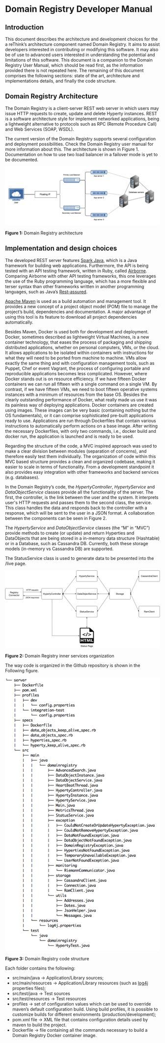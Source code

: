 # Domain Registry Developer Manual

## Introduction 

This document describes the architecture and development choices for the a reThink’s architecture component named Domain Registry. It aims to assist developers interested in contributing or modifying this software. It may also be of use to advanced users interested in understanding the potential and limitations of this software.
This document is a companion to the Domain Registry User Manual, which should be read first, as the information provided there is not repeated here.
The remaining of this document comprises the following sections: state of the art, architecture and implementations details, and finally the code structure.

## Domain Registry Architecture

The Domain Registry is a client-server REST web server in which users may issue HTTP requests to create, update and delete Hyperty instances. REST is a software architecture style for implement networked applications, being a l​ightweight alternative to protocols such as RPC (Remote Procedure Call) and Web Services (SOAP, WSDL).

The current version of the Domain Registry supports several configuration and deployment possibilities. Check the Domain Registry user manual for more information about this.
The architecture is shown in Figure 1. Documentation on how to use two load balancer in a failover mode is yet to be documented.

![Domain Registry Architecture](ac.png)

 **Figure 1:** Domain Registry architecture 

## Implementation and design choices

The developed REST server features [Spark Java](http://sparkjava.com), which is a Java framework for building web applications. Furthermore, the API is being tested with an API testing framework, written in Ruby, called [Airborne](https://github.com/brooklynDev/airborne). Comparing Airborne with other API testing frameworks, this one leverages the use of the Ruby programming language, which has a m​ore flexible and terser syntax than other frameworks written in another programming languages, such as Java’s [Rest-assured](https://github.com/jayway/rest-assured).

[Apache Maven](https://maven.apache.org) is used as a build automation and management tool. It provides a
new concept of a project object model (POM) file to manage the project’s build, dependencies and documentation. A major advantage of using this tool is its feature to download all project dependencies automatically.

Besides Maven, Docker is used both for development and deployment.
Docker, sometimes described as lightweight Virtual Machines, is a new container technology, that eases the process of packaging and shipping distributed applications, whether on personal computers, VMs, or the cloud.
It allows applications to be isolated within containers with instructions for what they will need to be ported from machine to machine.
VMs allow exactly the same thing and with configuration management tools, such as Puppet, Chef or event Vagrant, the process of configuring portable and reproducible applications becomes less complicated.
However, where Docker stands out is on resource efficiency.
If we have fifteen Docker containers we can run all fifteen with a single command on a single VM.
By contrast, if we have fifteen VMs, we need to boot fifteen operative systems instances with a minimum of resources from the base OS.
Besides the clearly outstanding performance of Docker, what really made us use it was its painless way of deploying applications.
Docker containers are created using images.
These images can be very basic (containing nothing but the OS fundamentals), or it can comprise sophisticated pre-built applications ready to use.
Applications are run through Dockerfiles that contain various instructions to automatically perform actions on a base image.
After writing the necessary Dockerfiles, with only two commands, i.e., docker build and docker run, the
application is launched and is ready to be used.

Regarding the structure of the code, a MVC inspired approach was used to make a clear division between modules (separation of concerns), and therefore easily test them individually. The organization of code within this MVC based structure provides a clean and organized codebase, making it easier to scale in terms of functionality. From a development standpoint it also provides easy integration with other frameworks and backend services (e.g. databases).

In the Domain Registry’s code, the _HypertyController_, _HypertyService_ and _DataObjectService_ classes provide all the functionality of the server. The first, the controller, is the link between the user and the system. It interprets user's HTTP requests and passes them to the second class, the service. This class handles the data and responds back to the controller with a response, which will be sent to the user in a JSON format. A collaboration between the components can be seen in Figure 2.

The _HypertyService_ and _DataObjectService_ classes (the “M” in “MVC”) provide methods to create (or update) and return Hyperties and DataObjects that are being stored in a in-memory data structure (Hashtable) or in a Database, such as Cassandra DB. Currently, both these storage models (in-memory vs Cassandra DB) are supported.

The StatusService class is used to generate data to be presented into the /live page.

![Domain Registry Architecture](ac.jpg)

 **Figure 2:** Domain Registry inner services organization
 
 
 The way code is organized in the Github repository is shown in the Following figure.

![Domain Registry Code Structure](code-structure.png)

 **Figure 3:** Domain Registry code structure

Each folder contains the following:

* src/main/java -> Application/Library sources;
* src/main/resources -> Application/Library resources (such as [log4j](http://logging.apache.org/log4j/2.x)
properties files);
* src/test/java -> Test sources
* src/test/resources -> Test resources
* profiles -> set of configuration values which can be used to override maven’s
default configuration build. Using build profiles, it is possible to customize
builds for different environments (production/development);
* pom.xml file -> XML file that contains configuration details used by maven to
build the project.
* Dockerfile -> file containing all the commands necessary to build a Domain Registry Docker container image.


